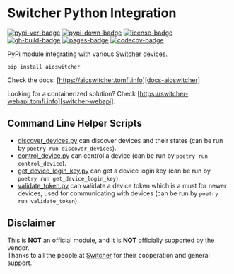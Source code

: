 # Switcher Python Integration

[![pypi-ver-badge]][pypi-aioswitcher] [![pypi-down-badge]][pypi-aioswitcher] [![license-badge]][repo-aioswitcher]<br/>
[![gh-build-badge]][ci-stage] [![pages-badge]][docs-aioswitcher] [![codecov-badge]][codecov-aioswitcher]

PyPi module integrating with various [Switcher][switcher] devices.</br>

```shell
pip install aioswitcher
```

Check the docs: [https://aioswitcher.tomfi.info][docs-aioswitcher]

Looking for a containerized solution? Check [https://switcher-webapi.tomfi.info][switcher-webapi].

## Command Line Helper Scripts

- [discover_devices.py](https://github.com/TomerFi/aioswitcher/blob/dev/scripts/discover_devices.py) can discover devices and their states (can be run by `poetry run discover_devices`).
- [control_device.py](https://github.com/TomerFi/aioswitcher/blob/dev/scripts/control_device.py) can control a device (can be run by `poetry run control_device`).
- [get_device_login_key.py](https://github.com/TomerFi/aioswitcher/blob/dev/scripts/get_device_login_key) can get a device login key (can be run by `poetry run get_device_login_key`).
- [validate_token.py](https://github.com/TomerFi/aioswitcher/blob/dev/scripts/validate_token.py) can validate a device token which is a must for newer devices, used for communicating with devices (can be run by `poetry run validate_token`).

## Disclaimer

This is **NOT** an official module, and it is **NOT** officially supported by the vendor.</br>
Thanks to all the people at [Switcher][switcher] for their cooperation and general support.

<!-- Real Links -->
[ci-stage]: https://github.com/TomerFi/aioswitcher/actions/workflows/stage.yml
[pages-badge]: https://github.com/TomerFi/aioswitcher/actions/workflows/pages.yml/badge.svg
[codecov-aioswitcher]: https://codecov.io/gh/TomerFi/aioswitcher
[docs-aioswitcher]: https://aioswitcher.tomfi.info/
[pypi-aioswitcher]: https://pypi.org/project/aioswitcher
[repo-aioswitcher]: https://github.com/TomerFi/aioswitcher
[switcher]: https://www.switcher.co.il/
[switcher-webapi]: https://switcher-webapi.tomfi.info
<!-- Badges Links -->
[codecov-badge]: https://codecov.io/gh/TomerFi/aioswitcher/graph/badge.svg
[gh-build-badge]: https://github.com/TomerFi/aioswitcher/actions/workflows/stage.yml/badge.svg
[license-badge]: https://img.shields.io/github/license/tomerfi/aioswitcher
[pypi-down-badge]: https://img.shields.io/pypi/dm/aioswitcher.svg?logo=pypi&color=1082C2
[pypi-ver-badge]: https://img.shields.io/pypi/v/aioswitcher?logo=pypi
